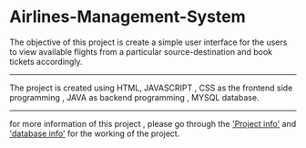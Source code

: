 # Airlines-Management-System


The objective of this project is create a simple user interface for the users to view available flights from a particular source-destination and book tickets accordingly.

-------------------------------------------------------------------------------------------------------------------------------------------------------------------------

The project is created using HTML, JAVASCRIPT , CSS as the frontend side programming , JAVA as backend programming , MYSQL database. 

-------------------------------------------------------------------------------------------------------------------------------------------------------------------------

for more information of this project , please go through the <a href="https://github.com/SyedShahid17/Airlines-Management-System/blob/master/project.pptx"> 'Project info'</a> and <a href="https://github.com/SyedShahid17/Airlines-Management-System/blob/master/MySQL database.docx"> 'database info'</a> for the working of the project. 

